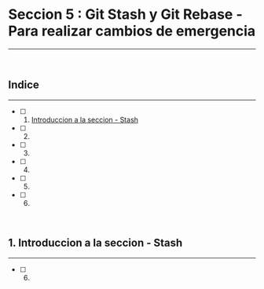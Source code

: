 # Seccion 5 : Git Stash y Git Rebase - Para realizar cambios de emergencia

---

<br>

## Indice

---

- [ ] 1. [Introduccion a la seccion - Stash](#1-introduccion-a-la-seccion---stash)
- [ ] 2. [](#)
- [ ] 3. [](#)
- [ ] 4. [](#)
- [ ] 5. [](#)
- [ ] 6. [](#)

<br>

## 1. Introduccion a la seccion - Stash

---

- [ ] 6. [](#)
